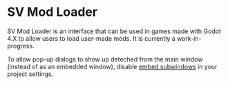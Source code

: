# SV Mod Loader
SV Mod Loader is an interface that can be used in games made with Godot 4.X to
allow users to load user-made mods. It is currently a work-in-progress.

To allow pop-up dialogs to show up deteched from the main window (instead of as
an embedded window), disable
[embed subwindows](https://docs.godotengine.org/en/stable/classes/class_projectsettings.html#class-projectsettings-property-display-window-subwindows-embed-subwindows)
in your project settings.
